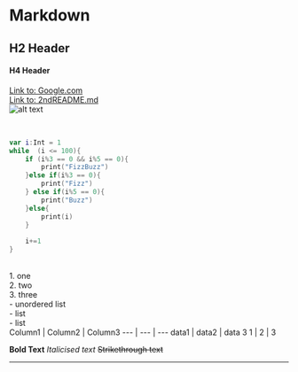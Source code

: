 # Markdown

## H2 Header
#### H4 Header
[Link to: Google.com](https://www.google.com/)
<br/>
[Link to: 2ndREADME.md](https://github.com/rfrfkb/Markdown/blob/master/2ndREADME.md)
<br/>
![alt text](https://github.com/rfrfkb/Markdown/blob/master/Truman_the_Tiger_logo.png)

<br/>

```swift
var i:Int = 1
while  (i <= 100){
    if (i%3 == 0 && i%5 == 0){
        print("FizzBuzz")
    }else if(i%3 == 0){
        print("Fizz")
    } else if(i%5 == 0){
        print("Buzz")
    }else{
        print(i)
    }
    
    i+=1
}
```
<br/>
1. one <br/>
2. two <br/>
3. three
<br/>
- unordered list<br/>
- list<br/>
- list
<br/>
Column1 | Column2 | Column3
--- | --- | --- 
data1 | data2 | data 3
1 | 2 | 3

**Bold Text**
*Italicised text*
~~Strikethrough text~~
***
